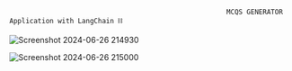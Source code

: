                                                          MCQS GENERATOR Application with LangChain ⛓️

![Screenshot 2024-06-26 214930](https://github.com/sumanthgubbala/mcqgenai/assets/127339877/f1196849-dd5e-4d7a-8f64-117c56496e02)

![Screenshot 2024-06-26 215000](https://github.com/sumanthgubbala/mcqgenai/assets/127339877/58a48db8-da5b-4d67-9918-49422af8b691)
